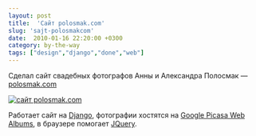 ```yaml
---
layout: post
title:  'Сайт polosmak.com'
slug: 'sajt-polosmakcom'
date:  2010-01-16 22:20:00 +0300
category: by-the-way
tags: ["design","django","done","web"]
---
```


Сделал сайт свадебных фотографов Анны и Александра Полосмак — [polosmak.com](http://polosmak.com)

[ ![сайт polosmak.com](http://lh6.ggpht.com/_NVrgsknZGzw/S1IfcdWuYbI/AAAAAAAAI-I/PAmREQaibGU/s800/Screenshot.png "сайт polosmak.com") ](http://polosmak.com/)

Работает сайт на [Django](http://www.djangoproject.com/), фотографии хостятся на [Google Picasa Web Albums](http://picasaweb.google.com/timeout.dp.ua), в браузере помогает [JQuery](http://jquery.com/).

